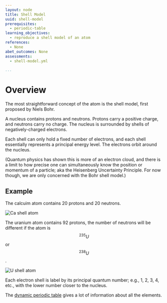 ```yaml
---
layout: node
title: Shell Model
uuid: shell-model
prerequisites:
  - periodic-table
learning_objectives: 
  - reproduce a shell model of an atom 
references:
  - None
abet_outcomes: None
assessments: 
  - shell-model.yml 

...
```


# Overview
The most straightforward concept of the atom is the shell model, first proposed by Niels Bohr.

A nucleus contains protons and neutrons. Protons carry a positive charge, and neutrons carry no charge. The nucleus is surrounded by shells of negatively-charged electrons.

Each shell can only hold a fixed number of electrons, and each shell essentially represents a principal energy level. The electrons orbit around the nucleus. 

(Quantum physics has shown this is more of an electron cloud, and there is a limit to how precise one can simultaneously know the position or momentum of a particle; aka the Heisenberg Uncertainty Principle. For now though, we are only concerned with the Bohr shell model.)

## Example
The calcuim atom contains 20 protons and 20 neutrons.

![Ca shell atom](../img/calcium.gif)

The uranium atom contains 92 protons, the number of neutrons will be different if the atom is $$^{235}U$$ or $$^{238}U$$.

![U shell atom](../img/uranium.jpg)

Each electron shell is label by its principal quantum number; e.g., 1, 2, 3, 4, etc., with the lower number closer to the nucleus.
    
The [dynamic periodic table](https://ptable.com/) gives a lot of information about all the elements.
